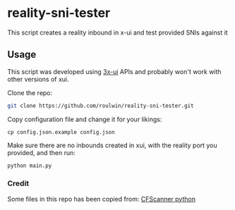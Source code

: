 # reality-sni-tester

This script creates a reality inbound in x-ui and test provided SNIs against it

## Usage

This script was developed using [3x-ui](https://github.com/MHSanaei/3x-ui) APIs and probably won't work with other versions of xui.

Clone the repo:

```bash
git clone https://github.com/roulwin/reality-sni-tester.git
```

Copy configuration file and change it for your likings:

```
cp config.json.example config.json
```

Make sure there are no inbounds created in xui, with the reality port you provided, and then run:

```bash
python main.py
```

### Credit

Some files in this repo has been copied from: [CFScanner python](https://github.com/MortezaBashsiz/CFScanner/tree/main/python)
